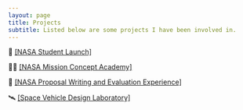 ```yaml
---
layout: page
title: Projects
subtitle: Listed below are some projects I have been involved in.
---
```


🚀 [[NASA Student Launch]](NSL.md)  

👩‍🚀 [[NASA Mission Concept Academy]](MCA.md)  

📝 [[NASA Proposal Writing and Evaluation Experience]](NPWEE.md)  

🛰️ [[Space Vehicle Design Laboratory]](4811L.md)  
